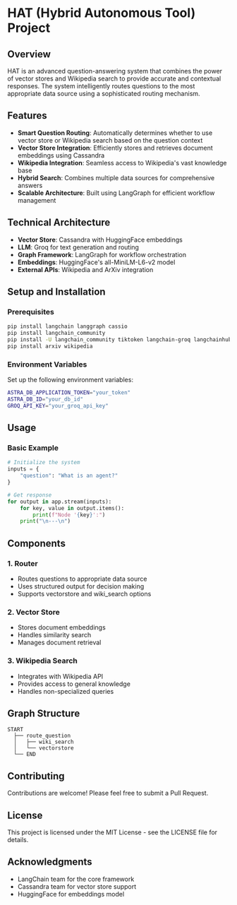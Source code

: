 # HAT (Hybrid Autonomous Tool) Project

## Overview
HAT is an advanced question-answering system that combines the power of vector stores and Wikipedia search to provide accurate and contextual responses. The system intelligently routes questions to the most appropriate data source using a sophisticated routing mechanism.

## Features
- **Smart Question Routing**: Automatically determines whether to use vector store or Wikipedia search based on the question context
- **Vector Store Integration**: Efficiently stores and retrieves document embeddings using Cassandra
- **Wikipedia Integration**: Seamless access to Wikipedia's vast knowledge base
- **Hybrid Search**: Combines multiple data sources for comprehensive answers
- **Scalable Architecture**: Built using LangGraph for efficient workflow management

## Technical Architecture
- **Vector Store**: Cassandra with HuggingFace embeddings
- **LLM**: Groq for text generation and routing
- **Graph Framework**: LangGraph for workflow orchestration
- **Embeddings**: HuggingFace's all-MiniLM-L6-v2 model
- **External APIs**: Wikipedia and ArXiv integration

## Setup and Installation

### Prerequisites
```bash
pip install langchain langgraph cassio
pip install langchain_community
pip install -U langchain_community tiktoken langchain-groq langchainhub chromadb langchain langgraph langchain_huggingface
pip install arxiv wikipedia
```

### Environment Variables
Set up the following environment variables:
```bash
ASTRA_DB_APPLICATION_TOKEN="your_token"
ASTRA_DB_ID="your_db_id"
GROQ_API_KEY="your_groq_api_key"
```

## Usage

### Basic Example
```python
# Initialize the system
inputs = {
    "question": "What is an agent?"
}

# Get response
for output in app.stream(inputs):
    for key, value in output.items():
        print(f"Node '{key}':")
    print("\n---\n")
```

## Components

### 1. Router
- Routes questions to appropriate data source
- Uses structured output for decision making
- Supports vectorstore and wiki_search options

### 2. Vector Store
- Stores document embeddings
- Handles similarity search
- Manages document retrieval

### 3. Wikipedia Search
- Integrates with Wikipedia API
- Provides access to general knowledge
- Handles non-specialized queries

## Graph Structure
```
START
  ├── route_question
  │   ├── wiki_search
  │   └── vectorstore
  └── END
```

## Contributing
Contributions are welcome! Please feel free to submit a Pull Request.

## License
This project is licensed under the MIT License - see the LICENSE file for details.

## Acknowledgments
- LangChain team for the core framework
- Cassandra team for vector store support
- HuggingFace for embeddings model
